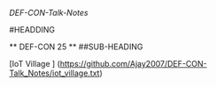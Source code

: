 *DEF-CON-Talk-Notes*

#HEADDING

** DEF-CON 25 **
##SUB-HEADING




[IoT Village ] (https://github.com/Ajay2007/DEF-CON-Talk_Notes/iot_village.txt)
